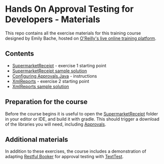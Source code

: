 Hands On Approval Testing for Developers - Materials
====================================================

This repo contains all the exercise materials for this training course designed by Emily Bache, hosted on [O'Reilly's live online training platform](https://www.oreilly.com/search/?q=Emily%20Bache&type=live-event-series).

## Contents

 - [SupermarketReceipt](SupermarketReceipt) - exercise 1 starting point
 - [SupermarketReceipt sample solution](SupermarketReceipt-solution)
 - [Configuring Approvals.Java](Configure-Approvals.Java) - instructions
 - [XmlReports](XmlReports) - exercise 2 starting point
 - [XmlReports sample solution](XmlReports-solution)
 
## Preparation for the course

Before the course begins it is useful to open the [SupermarketReceipt](SupermarketReceipt) folder in your editor or IDE, and build it with gradle. This should trigger a download of the libraries you will need, including [Approvals](https://github.com/approvals/approvaltests.java).

## Additional materials

In addition to these exercises, the course includes a demonstration of adapting [Restful Booker](https://github.com/texttest/restful-booker) for approval testing with [TextTest](http://texttest.org).

